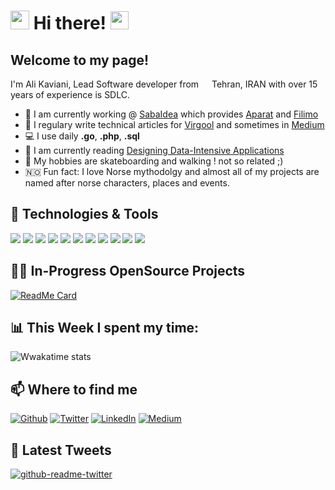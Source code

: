 # <img src="https://emojis.slackmojis.com/emojis/images/1531849430/4246/blob-sunglasses.gif?1531849430" width="30"/> Hi there! <img src="https://github.com/TheDudeThatCode/TheDudeThatCode/blob/master/Assets/Hi.gif" width="29px">
## Welcome to my page!

I'm Ali Kaviani, Lead Software developer from <img src="https://image.flaticon.com/icons/svg/197/197574.svg" width="13"/> Tehran, IRAN with over 15 years of experience is SDLC.

- 🏦  I am currently working @ [SabaIdea](https://www.sabaidea.com) which provides [Aparat](https://www.aparat.com) and [Filimo](https://www.filimo.com)
- 📝  I regulary write technical articles for [Virgool](https://virgool.io/@ali.kaviani) and sometimes in [Medium](https://medium.com/@ali.kaviani)
- 💻  I use daily **.go**, **.php**, **.sql**
- 📖  I am currently reading [Designing Data-Intensive Applications](https://www.amazon.com/Designing-Data-Intensive-Applications-Reliable-Maintainable/dp/1449373321)
- 🤔  My hobbies are skateboarding and walking ! not so related ;)
- 🇳🇴  Fun fact: I love Norse mythodolgy and almost all of my projects are named after norse characters, places and events.

## 🔧 Technologies & Tools
![](https://img.shields.io/badge/OS-MacOS-informational?style=for-the-badge&logo=apple&logoColor=white&color=000000)
![](https://img.shields.io/badge/Editor-IntelliJ_IDEA-informational?style=for-the-badge&logo=intellij-idea&logoColor=white&color=000000)
![](https://img.shields.io/badge/Code-Golang-informational?style=for-the-badge&logo=go&logoColor=white&color=00ADD8)
![](https://img.shields.io/badge/Code-PHP-informational?style=for-the-badge&logo=php&logoColor=white&color=777BB4)
![](https://img.shields.io/badge/Code-NodeJS-informational?style=for-the-badge&logo=nodedotjs&logoColor=white&color=339933)
[](https://img.shields.io/badge/Shell-Bash-informational?style=for-the-badge&logo=gnu-bash&logoColor=white&color=4EAA25)
![](https://img.shields.io/badge/Tools-PostgreSQL-informational?style=for-the-badge&logo=postgresql&logoColor=white&color=4169E1)
![](https://img.shields.io/badge/Tools-Docker-informational?style=for-the-badge&logo=docker&logoColor=white&color=2496ED)
![](https://img.shields.io/badge/Tools-Kubernetes-informational?style=for-the-badge&logo=kubernetes&logoColor=white&color=326CE5)
![](https://img.shields.io/badge/Tools-Kafka-informational?style=for-the-badge&logo=apachekafka&logoColor=white&color=231F20)
![](https://img.shields.io/badge/Tools-Gitlab%20CI-informational?style=for-the-badge&logo=gitlab&logoColor=white&color=FCA121)
![](https://img.shields.io/badge/Cloud-Azure-informational?style=for-the-badge&logo=microsoftazure&logoColor=white&color=0078D4)

## 👨‍💻 In-Progress OpenSource Projects
[![ReadMe Card](https://github-readme-stats.vercel.app/api/pin/?username=subzerobo&repo=ratatoskr)](https://github.com/subzerobo/ratatoskr)

## 📊 This Week I spent my time:
![Wwakatime stats](https://github-readme-stats-taupe-two.vercel.app/api/wakatime?username=subzerobo&hide_title=true&hide_border=true&langs_count=5)


## 📫 Where to find me
<p><a href="https://github.com/subzerobo" target="_blank"><img alt="Github" src="https://img.shields.io/badge/GitHub-%2312100E.svg?&style=for-the-badge&logo=Github&logoColor=white" /></a> <a href="https://twitter.com/subzeroboy" target="_blank"><img alt="Twitter" src="https://img.shields.io/badge/twitter-%231DA1F2.svg?&style=for-the-badge&logo=twitter&logoColor=white" /></a> <a href="https://www.linkedin.com/in/a-kaviani-hamedani/" target="_blank"><img alt="LinkedIn" src="https://img.shields.io/badge/linkedin-%230077B5.svg?&style=for-the-badge&logo=linkedin&logoColor=white" /></a> <a href="https://medium.com/@ali.kaviani" target="_blank"><img alt="Medium" src="https://img.shields.io/badge/medium-%2312100E.svg?&style=for-the-badge&logo=medium&logoColor=white" /></a>
</p>

## 🐤 Latest Tweets
<p><a href="https://twitter.com/subzeroboy"><img src="https://github-readme-twitter.gazf.vercel.app/api?id=subzeroboy&amp;layout=wide" alt="github-readme-twitter"></a></p>

